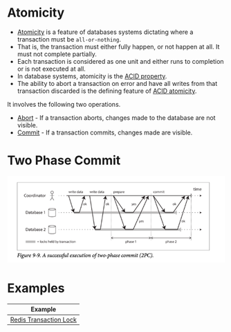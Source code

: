 
# Atomicity
- [Atomicity](https://www.geeksforgeeks.org/acid-properties-in-dbms/) is a feature of databases systems dictating where a transaction must be `all-or-nothing`.
- That is, the transaction must either fully happen, or not happen at all. It must not complete partially.
- Each transaction is considered as one unit and either runs to completion or is not executed at all.
- In database systems, atomicity is the [ACID property](Readme.md).
- The ability to abort a transaction on error and have all writes from that transaction discarded is the defining feature of [ACID atomicity](Readme.md).

It involves the following two operations.
- [Abort](https://www.geeksforgeeks.org/acid-properties-in-dbms/) - If a transaction aborts, changes made to the database are not visible.
- [Commit](https://www.geeksforgeeks.org/acid-properties-in-dbms/) - If a transaction commits, changes made are visible.

# Two Phase Commit

![img.png](assets/2_phase_commit.png)

# Examples

| Example                                                         |
|-----------------------------------------------------------------|
| [Redis Transaction Lock](../../In-Memory-Cache/Redis/Readme.md) |

